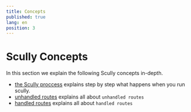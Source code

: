 ```yaml
---
title: Concepts
published: true
lang: en
position: 3
---
```


# Scully Concepts

In this section we explain the following Scully concepts in-depth.

- [the Scully proccess](/docs/concepts/process/) explains step by step what happens when you run scully.
- [unhandled routes](/docs/concepts/overview.md) explains all about `unhandled routes`
- [handled routes](/docs/concepts/overview.md) explains all about `handled routes`
